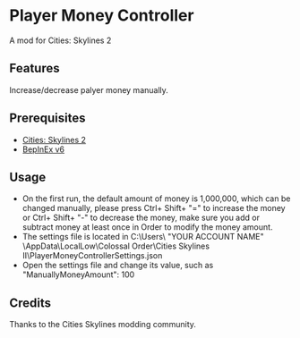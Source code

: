 # Player Money Controller
A mod for Cities: Skylines 2
## Features
Increase/decrease palyer money manually.
## Prerequisites
* [Cities: Skylines 2](https://www.paradoxinteractive.com/games/cities-skylines-ii/about)
* [BepInEx v6](https://github.com/BepInEx/BepInEx)
## Usage
- On the first run, the default amount of money is 1,000,000, which can be changed manually, please press Ctrl+ Shift+ "=" to increase the money or Ctrl+ Shift+ "-" to decrease the money, make sure you add or subtract money at least once in Order to modify the money amount.
- The settings file is located in C:\Users\ "YOUR ACCOUNT NAME" \AppData\LocalLow\Colossal Order\Cities Skylines II\PlayerMoneyControllerSettings.json
- Open the settings file and change its value, such as "ManuallyMoneyAmount": 100
## Credits
Thanks to the Cities Skylines modding community.
